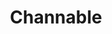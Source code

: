 ---
facebook: https://facebook.com/channable
instagram: https://instagram.com/channable_nl
linkedin: https://linkedin.com/company/channable
logohandle: channable
sort: channable
title: Channable
twitter: https://x.com/channable_en
website: https://www.channable.com/
youtube: https://youtube.com/channel/UCedQy4vlTzy18C1N9AK1EFQ
---